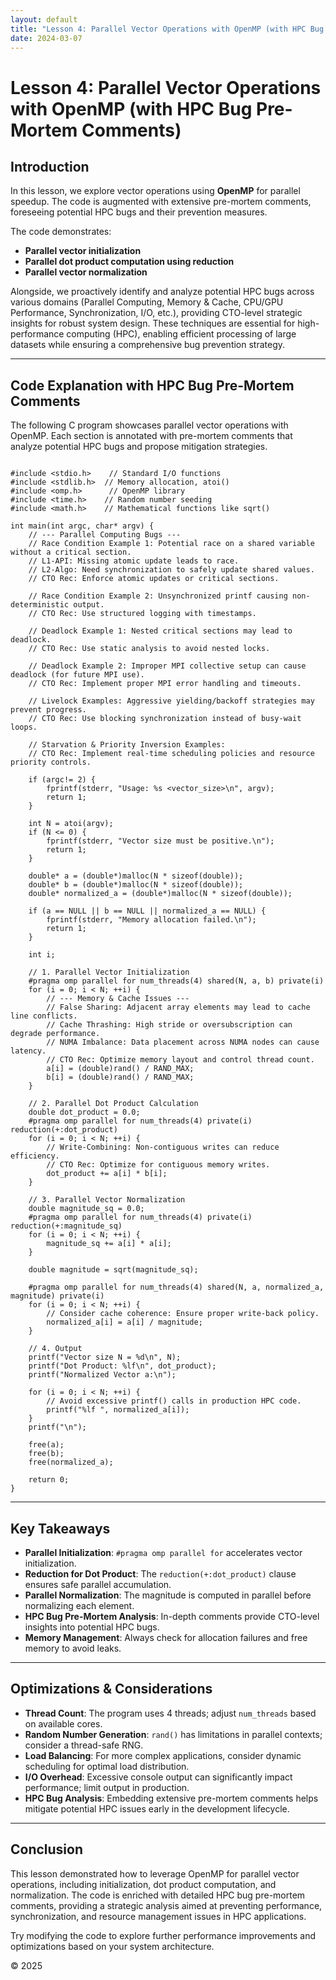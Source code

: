 ```yaml
---
layout: default
title: "Lesson 4: Parallel Vector Operations with OpenMP (with HPC Bug Pre-Mortem Comments)"
date: 2024-03-07
---
```


<h1>Lesson 4: Parallel Vector Operations with OpenMP (with HPC Bug Pre-Mortem Comments)</h1>

<h2>Introduction</h2>

<p>In this lesson, we explore vector operations using <strong>OpenMP</strong> for parallel speedup. The code is augmented with extensive pre-mortem comments, foreseeing potential HPC bugs and their prevention measures.</p>

<p>The code demonstrates:</p>
<ul>
  <li><strong>Parallel vector initialization</strong></li>
  <li><strong>Parallel dot product computation using reduction</strong></li>
  <li><strong>Parallel vector normalization</strong></li>
</ul>

<p>Alongside, we proactively identify and analyze potential HPC bugs across various domains (Parallel Computing, Memory &amp; Cache, CPU/GPU Performance, Synchronization, I/O, etc.), providing CTO-level strategic insights for robust system design. These techniques are essential for high-performance computing (HPC), enabling efficient processing of large datasets while ensuring a comprehensive bug prevention strategy.</p>

<hr>

<h2>Code Explanation with HPC Bug Pre-Mortem Comments</h2>

<p>The following C program showcases parallel vector operations with OpenMP. Each section is annotated with pre-mortem comments that analyze potential HPC bugs and propose mitigation strategies.</p>

<pre><code class="c">
#include &lt;stdio.h&gt;    // Standard I/O functions
#include &lt;stdlib.h&gt;  // Memory allocation, atoi()
#include &lt;omp.h&gt;      // OpenMP library
#include &lt;time.h&gt;    // Random number seeding
#include &lt;math.h&gt;    // Mathematical functions like sqrt()

int main(int argc, char* argv) {
    // --- Parallel Computing Bugs ---
    // Race Condition Example 1: Potential race on a shared variable without a critical section.
    // L1-API: Missing atomic update leads to race.
    // L2-Algo: Need synchronization to safely update shared values.
    // CTO Rec: Enforce atomic updates or critical sections.

    // Race Condition Example 2: Unsynchronized printf causing non-deterministic output.
    // CTO Rec: Use structured logging with timestamps.

    // Deadlock Example 1: Nested critical sections may lead to deadlock.
    // CTO Rec: Use static analysis to avoid nested locks.

    // Deadlock Example 2: Improper MPI collective setup can cause deadlock (for future MPI use).
    // CTO Rec: Implement proper MPI error handling and timeouts.

    // Livelock Examples: Aggressive yielding/backoff strategies may prevent progress.
    // CTO Rec: Use blocking synchronization instead of busy-wait loops.

    // Starvation &amp; Priority Inversion Examples:
    // CTO Rec: Implement real-time scheduling policies and resource priority controls.

    if (argc!= 2) {
        fprintf(stderr, "Usage: %s &lt;vector_size&gt;\n", argv);
        return 1;
    }

    int N = atoi(argv);
    if (N &lt;= 0) {
        fprintf(stderr, "Vector size must be positive.\n");
        return 1;
    }

    double* a = (double*)malloc(N * sizeof(double));
    double* b = (double*)malloc(N * sizeof(double));
    double* normalized_a = (double*)malloc(N * sizeof(double));

    if (a == NULL || b == NULL || normalized_a == NULL) {
        fprintf(stderr, "Memory allocation failed.\n");
        return 1;
    }

    int i;

    // 1. Parallel Vector Initialization
    #pragma omp parallel for num_threads(4) shared(N, a, b) private(i)
    for (i = 0; i &lt; N; ++i) {
        // --- Memory &amp; Cache Issues ---
        // False Sharing: Adjacent array elements may lead to cache line conflicts.
        // Cache Thrashing: High stride or oversubscription can degrade performance.
        // NUMA Imbalance: Data placement across NUMA nodes can cause latency.
        // CTO Rec: Optimize memory layout and control thread count.
        a[i] = (double)rand() / RAND_MAX;
        b[i] = (double)rand() / RAND_MAX;
    }

    // 2. Parallel Dot Product Calculation
    double dot_product = 0.0;
    #pragma omp parallel for num_threads(4) private(i) reduction(+:dot_product)
    for (i = 0; i &lt; N; ++i) {
        // Write-Combining: Non-contiguous writes can reduce efficiency.
        // CTO Rec: Optimize for contiguous memory writes.
        dot_product += a[i] * b[i];
    }

    // 3. Parallel Vector Normalization
    double magnitude_sq = 0.0;
    #pragma omp parallel for num_threads(4) private(i) reduction(+:magnitude_sq)
    for (i = 0; i &lt; N; ++i) {
        magnitude_sq += a[i] * a[i];
    }

    double magnitude = sqrt(magnitude_sq);

    #pragma omp parallel for num_threads(4) shared(N, a, normalized_a, magnitude) private(i)
    for (i = 0; i &lt; N; ++i) {
        // Consider cache coherence: Ensure proper write-back policy.
        normalized_a[i] = a[i] / magnitude;
    }

    // 4. Output
    printf("Vector size N = %d\n", N);
    printf("Dot Product: %lf\n", dot_product);
    printf("Normalized Vector a:\n");

    for (i = 0; i &lt; N; ++i) {
        // Avoid excessive printf() calls in production HPC code.
        printf("%lf ", normalized_a[i]);
    }
    printf("\n");

    free(a);
    free(b);
    free(normalized_a);

    return 0;
}
</code></pre>

<hr>

<h2>Key Takeaways</h2>

<ul>
  <li><strong>Parallel Initialization</strong>: <code>#pragma omp parallel for</code> accelerates vector initialization.</li>
  <li><strong>Reduction for Dot Product</strong>: The <code>reduction(+:dot_product)</code> clause ensures safe parallel accumulation.</li>
  <li><strong>Parallel Normalization</strong>: The magnitude is computed in parallel before normalizing each element.</li>
  <li><strong>HPC Bug Pre-Mortem Analysis</strong>: In-depth comments provide CTO-level insights into potential HPC bugs.</li>
  <li><strong>Memory Management</strong>: Always check for allocation failures and free memory to avoid leaks.</li>
</ul>

<hr>

<h2>Optimizations &amp; Considerations</h2>

<ul>
  <li><strong>Thread Count</strong>: The program uses 4 threads; adjust <code>num_threads</code> based on available cores.</li>
  <li><strong>Random Number Generation</strong>: <code>rand()</code> has limitations in parallel contexts; consider a thread-safe RNG.</li>
  <li><strong>Load Balancing</strong>: For more complex applications, consider dynamic scheduling for optimal load distribution.</li>
  <li><strong>I/O Overhead</strong>: Excessive console output can significantly impact performance; limit output in production.</li>
  <li><strong>HPC Bug Analysis</strong>: Embedding extensive pre-mortem comments helps mitigate potential HPC issues early in the development lifecycle.</li>
</ul>

<hr>

<h2>Conclusion</h2>

<p>This lesson demonstrated how to leverage OpenMP for parallel vector operations, including initialization, dot product computation, and normalization. The code is enriched with detailed HPC bug pre-mortem comments, providing a strategic analysis aimed at preventing performance, synchronization, and resource management issues in HPC applications.</p>

<p>Try modifying the code to explore further performance improvements and optimizations based on your system architecture.</p>

<p>© 2025</p>
